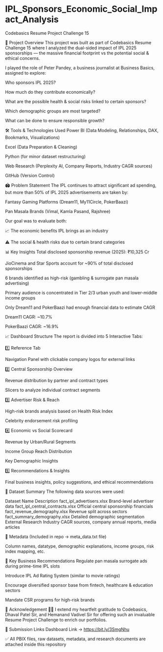 # IPL_Sponsors_Economic_Social_Impact_Analysis

Codebasics Resume Project Challenge 15

📌 Project Overview
This project was built as part of Codebasics Resume Challenge 15 where I analyzed the dual-sided impact of IPL 2025 sponsorships — the massive financial footprint vs the potential social & ethical concerns.

I played the role of Peter Pandey, a business journalist at Business Basics, assigned to explore:

Who sponsors IPL 2025?

How much do they contribute economically?

What are the possible health & social risks linked to certain sponsors?

Which demographic groups are most targeted?

What can be done to ensure responsible growth?

🛠 Tools & Technologies Used
Power BI (Data Modeling, Relationships, DAX, Bookmarks, Visualizations)

Excel (Data Preparation & Cleaning)

Python (for minor dataset restructuring)

Web Research (Perplexity AI, Company Reports, Industry CAGR sources)

GitHub (Version Control)

🏟 Problem Statement
The IPL continues to attract significant ad spending, but more than 50% of IPL 2025 advertisements are taken by:

Fantasy Gaming Platforms (Dream11, My11Circle, PokerBaazi)

Pan Masala Brands (Vimal, Kamla Pasand, Rajshree)

Our goal was to evaluate both:

📈 The economic benefits IPL brings as an industry

⚠ The social & health risks due to certain brand categories

📊 Key Insights
Total disclosed sponsorship revenue (2025): ₹10,325 Cr

JioCinema and Star Sports account for ~90% of total disclosed sponsorships

6 brands identified as high-risk (gambling & surrogate pan masala advertising)

Primary audience is concentrated in Tier 2/3 urban youth and lower-middle income groups

Only Dream11 and PokerBaazi had enough financial data to estimate CAGR

Dream11 CAGR: ~10.7%

PokerBaazi CAGR: ~16.9%

📈 Dashboard Structure
The report is divided into 5 Interactive Tabs:

1️⃣ Reference Tab

Navigation Panel with clickable company logos for external links

2️⃣ Central Sponsorship Overview

Revenue distribution by partner and contract types

Slicers to analyze individual contract segments

3️⃣ Advertiser Risk & Reach

High-risk brands analysis based on Health Risk Index

Celebrity endorsement risk profiling

4️⃣ Economic vs Social Scorecard

Revenue by Urban/Rural Segments

Income Group Reach Distribution

Key Demographic Insights

5️⃣ Recommendations & Insights

Final business insights, policy suggestions, and ethical recommendations

📂 Dataset Summary
The following data sources were used:

Dataset Name	Description
fact_ipl_advertisers.xlsx	Brand-level advertiser data
fact_ipl_central_contracts.xlsx	Official central sponsorship financials
fact_revenue_demography.xlsx	Revenue split across sectors
fact_summary_demography.xlsx	Detailed demographic segmentation
External Research	Industry CAGR sources, company annual reports, media articles

🧩 Metadata
(Included in repo → meta_data.txt file)

Column names, datatype, demographic explanations, income groups, risk index mapping, etc.

🎯 Key Business Recommendations
Regulate pan masala surrogate ads during prime-time IPL slots

Introduce IPL Ad Rating System (similar to movie ratings)

Encourage diversified sponsor base from fintech, healthcare & education sectors

Mandate CSR programs for high-risk brands

🙏 Acknowledgement
🙏🏻 I extend my heartfelt gratitude to Codebasics, Dhaval Patel Sir, and Hemanand Vadivel Sir for offering such an invaluable Resume Project Challenge to enrich our portfolios.

🔗 Submission Links
Dashboard Link → https://bit.ly/3SmgNhu

✅ All PBIX files, raw datasets, metadata, and research documents are attached inside this repository
